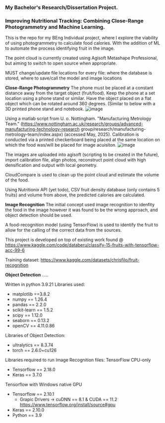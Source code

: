 ### **My Bachelor's Research/Dissertation Project.**
### Improving Nutritional Tracking: Combining Close-Range Photogrammetry and Machine Learning. 

This is the repo for my BEng Individual project, where I explore the viability of using photogrammetry to calculate food calories. With the addition of ML to automate the process identifying fruit in the image.

The point cloud is currently created using Agisoft Metashape Professional, but aiming to switch to open source when appropriate. 

MUST change/update file locations for every file: where the database is stored, where to save/call the model and image locations


**Close-Range Photogrammetry**
The phone must be placed at a constant distance away from the target object (fruit/food). Keep the phone at a set location using a phone stand or similar. Have the object placed on a flat object which can be rotated around 360 degrees. (Similar to below with a 3D printed phone stand and notebook. 
![image](https://github.com/user-attachments/assets/77b8f801-4a75-4323-b882-0852f6b50f9a)

Using a matlab script from U. o. Nottingham. "Manufacturing Metrology Team." (https://www.nottingham.ac.uk/research/groups/advanced-manufacturing-technology-research
group/research/manufacturing-metrology-team/index.aspx) (accessed May, 2025). Calibration is conducted via a printed checkerboard being placed at the same location on which the food was/will be placed for image acuisiton. 
![image](https://github.com/user-attachments/assets/ab22b4c8-4bf9-4b8c-ac26-67e3ad69efa4)

The images are uploaded into agisoft (scripting to be created in the future), import calibration file, align photos, reconstruct point cloud with high densification and output with local geometry.

CloudCompare is used to clean up the point cloud and estimate the volume of the food. 

Using Nutritionix API (yet todo), CSV fruit density database (only contains 5 fruits) and volume from above, the predicted calories are calculated. 


**Image Recognition**
The initial concept used image recognition to idenfity the food in the image however it was found to be the wrong approach, and object detection should be used.


A food-recognition model (using TensorFlow) is used to identify the fruit to allow for the calling of the correct data from the sources. 

This project is developed on top of existing work found @ https://www.kaggle.com/code/databeru/classify-15-fruits-with-tensorflow-acc-99-6

Training dataset: https://www.kaggle.com/datasets/chrisfilo/fruit-recognition


**Object Detection**
.....


Written in python 3.9.21
Libraries used:
- matplotlib ==3.8.2
- numpy == 1.26.4
- pandas == 2.2.0
- scikit-learn == 1.5.2
- scipy == 1.12.0
- seaborn == 0.13.2
- openCV == 4.11.0.86

Libraries of Object Detection:
  - ultralytics == 8.3.74
  - torch == 2.6.0+cu126

Libraries required to run Image Recognition files:
  TensorFlow CPU-only
  - Tensorflow == 2.18.0 
  - Keras == 3.7.0
  
  Tensorflow with Windows native GPU
  - Tensorflow == 2.10.1
    - Grapic Drivers -> cuDNN == 8.1 & CUDA == 11.2 https://www.tensorflow.org/install/source#gpu
  - Keras == 2.10.0
  - Python == 3.9
